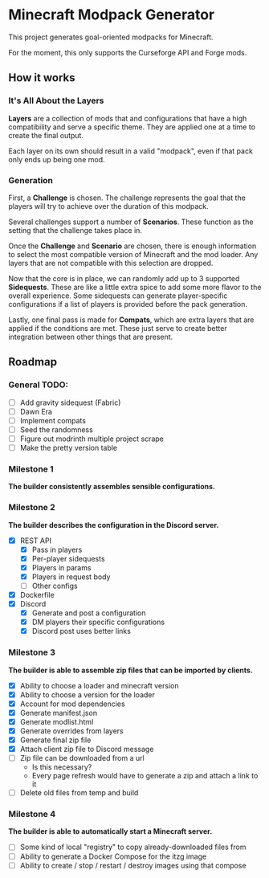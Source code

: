 # Minecraft Modpack Generator

This project generates goal-oriented modpacks for Minecraft.

For the moment, this only supports the Curseforge API and Forge mods.

## How it works
### It's All About the Layers
**Layers** are a collection of mods that and configurations that have a high compatibility and serve a specific theme.
They are applied one at a time to create the final output.

Each layer on its own should result in a valid "modpack", even if that pack only ends up being one mod.

### Generation
First, a **Challenge** is chosen. The challenge represents the goal that the players will try to achieve
over the duration of this modpack.

Several challenges support a number of **Scenarios**. These function as the setting that the challenge takes place in.

Once the **Challenge** and **Scenario** are chosen, there is enough information to select the most compatible version of
Minecraft and the mod loader. Any layers that are not compatible with this selection are dropped.

Now that the core is in place, we can randomly add up to 3 supported **Sidequests**. These are like a little extra spice
to add some more flavor to the overall experience. Some sidequests can generate player-specific configurations if a
list of players is provided before the pack generation.

Lastly, one final pass is made for **Compats**, which are extra layers that are applied if the conditions are met.
These just serve to create better integration between other things that are present.

## Roadmap

### General TODO:
- [ ] Add gravity sidequest (Fabric)
- [ ] Dawn Era
- [ ] Implement compats
- [ ] Seed the randomness
- [ ] Figure out modrinth multiple project scrape
- [ ] Make the pretty version table

### Milestone 1
**The builder consistently assembles sensible configurations.**

### Milestone 2
**The builder describes the configuration in the Discord server.**
- [x] REST API
  - [x] Pass in players
  - [x] Per-player sidequests
  - [x] Players in params
  - [x] Players in request body
  - [ ] Other configs
- [x] Dockerfile
- [x] Discord
  - [x] Generate and post a configuration
  - [x] DM players their specific configurations
  - [x] Discord post uses better links

### Milestone 3
**The builder is able to assemble zip files that can be imported by clients.**
- [x] Ability to choose a loader and minecraft version
- [x] Ability to choose a version for the loader
- [x] Account for mod dependencies
- [x] Generate manifest.json
- [x] Generate modlist.html
- [x] Generate overrides from layers
- [x] Generate final zip file
- [x] Attach client zip file to Discord message
- [ ] Zip file can be downloaded from a url
  - Is this necessary?
  - Every page refresh would have to generate a zip and attach a link to it
- [ ] Delete old files from temp and build

### Milestone 4
**The builder is able to automatically start a Minecraft server.**
- [ ] Some kind of local "registry" to copy already-downloaded files from
- [ ] Ability to generate a Docker Compose for the itzg image
- [ ] Ability to create / stop / restart / destroy images using that compose
